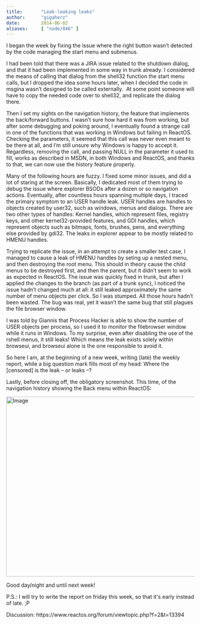 ```yaml
---
title:       "Leak-leaking leaks"
author:      "gigaherz"
date:        2014-06-02
aliases:     [ "node/846" ]
---
```


<p>I began the week by fixing the issue where the right button wasn’t detected by the code managing the start menu and submenus.</p><p>I had been told that there was a JIRA issue related to the shutdown dialog, and that it had been implemented in some way in trunk already. I considered the means of calling that dialog from the shell32 function the start menu calls, but I dropped the idea some hours later, when I decided the code in msgina wasn’t designed to be called externally.&nbsp; At some point someone will have to copy the needed code over to shell32, and replicate the dialog there.</p><p>Then I set my sights on the navigation history, the feature that implements the back/forward buttons. I wasn’t sure how hard it was from working, but after some debugging and poking around, I eventually found a strange call in one of the functions that was working in Windows but failing in ReactOS. Checking the parameters, it seemed that this call was never even meant to be there at all, and I’m still unsure why Windows is happy to accept it. Regardless, removing the call, and passing NULL in the parameter it used to fill, works as described in MSDN, in both Windows and ReactOS, and thanks to that, we can now use the history feature properly.</p><p>Many of the following hours are fuzzy. I fixed some minor issues, and did a lot of staring at the screen. Basically, I dedicated most of them trying to debug the issue where explorer BSODs after a dozen or so navigation actions. Eventually, after countless hours spanning multiple days, I traced the primary symptom to an USER handle leak. USER handles are handles to objects created by user32, such as windows, menus and dialogs. There are two other types of handles: Kernel handles, which represent files, registry keys, and other kernel32-provided features, and GDI handles, which represent objects such as bitmaps, fonts, brushes, pens, and everything else provided by gdi32. The leaks in explorer appear to be mostly related to HMENU handles.</p><p>Trying to replicate the issue, in an attempt to create a smaller test case, I managed to cause a leak of HMENU handles by seting up a nested menu, and then destroying the root menu. This should in theory cause the child menus to be destroyed first, and then the parent, but it didn’t seem to work as expected in ReactOS. The issue was quickly fixed in trunk, but after I applied the changes to the branch (as part of a trunk sync), I noticed the issue hadn’t changed much at all: it still leaked approximately the same number of menu objects per click. So I was stumped. All those hours hadn’t been wasted. The bug was real, yet it wasn’t the same bug that still plagues the file browser window.</p><p>I was told by Giannis that Process Hacker is able to show the number of USER objects per process, so I used it to monitor the filebrowser window while it runs in Windows. To my surprise, even after disabling the use of the rshell menus, it still leaks! Which means the leak exists solely within browseui, and browseui alone is the one responsible to avoid it.</p><p>So here I am, at the beginning of a new week, writing (late) the weekly report, while a big question mark fills most of my head: Where the [censored] is the leak – or leaks –?</p><p>Lastly, before closing off, the obligatory screenshot. This time, of the navigation history showing the Back menu within ReactOS:</p><p><a href="/sites/default/files/imagepicker/2924/ReactOS-2014-06-02-23-30-17.png" target="_blank"><img alt="Image" class="imgp_img" src="/sites/default/files/imagepicker/2924/ReactOS-2014-06-02-23-30-17.png" style="width: 640px; height: 480px;"></a></p><p>Good day/night and until next week!</p><p>P.S.: I will try to write the report on friday this week, so that it's early instead of late. ;P</p><p>Discussion: https://www.reactos.org/forum/viewtopic.php?f=2&amp;t=13394</p>
